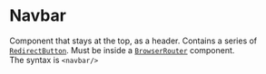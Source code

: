 # Navbar

Component that stays at the top, as a header.
Contains a series of [```RedirectButton```](RedirectButton.md). Must be inside a [```BrowserRouter```](https://reactrouter.com/en/main/router-components/browser-router) component.  
The syntax is ```<navbar/>```
